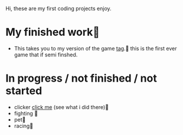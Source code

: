 Hi, these are my first coding projects 
enjoy.

# **My finished work**🐢

* This takes you to my version of the game [tag](https://that-one-coder-0.github.io/Turtle-games/tag.html).🐢 this is the first ever game that if semi finshed.

# **In progress / not finished / not started**
 * clicker [click me](https://that-one-coder-0.github.io/Turtle-games/clicker.html) (see what i did there)🐢
 * fighting [](https://that-one-coder-0.github.io/Turtle-games/fighting.html)🐢
 * pet🐢
 * racing🐢
